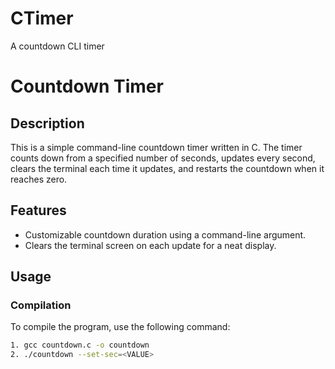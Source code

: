 # CTimer
A countdown CLI timer

# Countdown Timer

## Description
This is a simple command-line countdown timer written in C.
The timer counts down from a specified number of seconds,
updates every second, clears the terminal each time it updates,
and restarts the countdown when it reaches zero.

## Features
- Customizable countdown duration using a command-line argument.
- Clears the terminal screen on each update for a neat display.

## Usage

### Compilation
To compile the program, use the following command:

```bash
1. gcc countdown.c -o countdown
2. ./countdown --set-sec=<VALUE>
```

